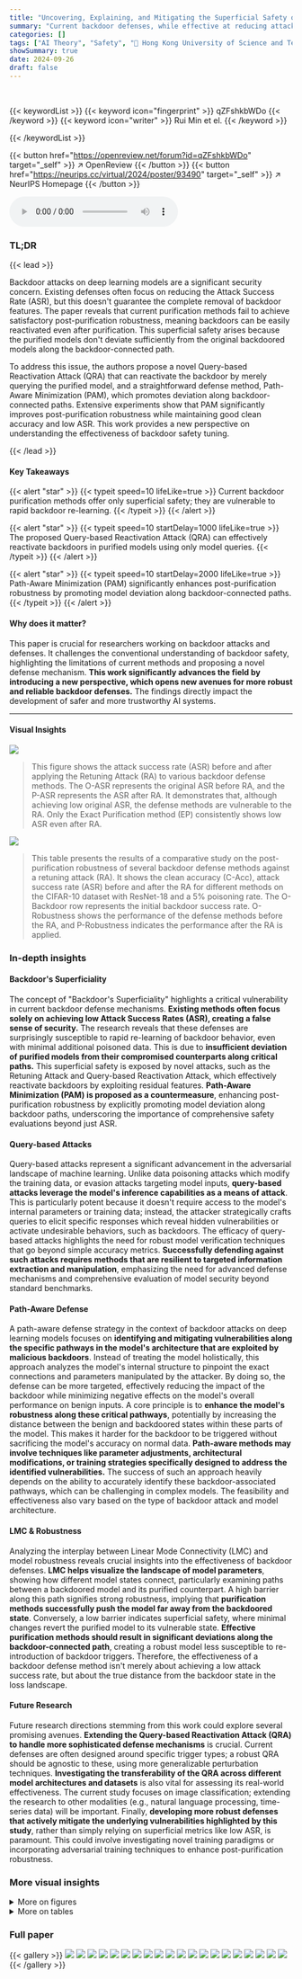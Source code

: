 ```yaml
---
title: "Uncovering, Explaining, and Mitigating the Superficial Safety of Backdoor Defense"
summary: "Current backdoor defenses, while effective at reducing attack success rates, are vulnerable to rapid re-learning. This work unveils this superficial safety, proposes a novel attack, and introduces a p..."
categories: []
tags: ["AI Theory", "Safety", "🏢 Hong Kong University of Science and Technology",]
showSummary: true
date: 2024-09-26
draft: false
---
```


<br>

{{< keywordList >}}
{{< keyword icon="fingerprint" >}} qZFshkbWDo {{< /keyword >}}
{{< keyword icon="writer" >}} Rui Min et el. {{< /keyword >}}
 
{{< /keywordList >}}

{{< button href="https://openreview.net/forum?id=qZFshkbWDo" target="_self" >}}
↗ OpenReview
{{< /button >}}
{{< button href="https://neurips.cc/virtual/2024/poster/93490" target="_self" >}}
↗ NeurIPS Homepage
{{< /button >}}


<audio controls>
    <source src="https://ai-paper-reviewer.com/qZFshkbWDo/podcast.wav" type="audio/wav">
    Your browser does not support the audio element.
</audio>


### TL;DR


{{< lead >}}

Backdoor attacks on deep learning models are a significant security concern. Existing defenses often focus on reducing the Attack Success Rate (ASR), but this doesn't guarantee the complete removal of backdoor features.  The paper reveals that current purification methods fail to achieve satisfactory post-purification robustness, meaning backdoors can be easily reactivated even after purification. This superficial safety arises because the purified models don't deviate sufficiently from the original backdoored models along the backdoor-connected path.

To address this issue, the authors propose a novel Query-based Reactivation Attack (QRA) that can reactivate the backdoor by merely querying the purified model, and a straightforward defense method, Path-Aware Minimization (PAM), which promotes deviation along backdoor-connected paths.  Extensive experiments show that PAM significantly improves post-purification robustness while maintaining good clean accuracy and low ASR.  This work provides a new perspective on understanding the effectiveness of backdoor safety tuning.

{{< /lead >}}


#### Key Takeaways

{{< alert "star" >}}
{{< typeit speed=10 lifeLike=true >}} Current backdoor purification methods offer only superficial safety; they are vulnerable to rapid backdoor re-learning. {{< /typeit >}}
{{< /alert >}}

{{< alert "star" >}}
{{< typeit speed=10 startDelay=1000 lifeLike=true >}} The proposed Query-based Reactivation Attack (QRA) can effectively reactivate backdoors in purified models using only model queries. {{< /typeit >}}
{{< /alert >}}

{{< alert "star" >}}
{{< typeit speed=10 startDelay=2000 lifeLike=true >}} Path-Aware Minimization (PAM) significantly enhances post-purification robustness by promoting model deviation along backdoor-connected paths. {{< /typeit >}}
{{< /alert >}}

#### Why does it matter?
This paper is crucial for researchers working on backdoor attacks and defenses.  It challenges the conventional understanding of backdoor safety, highlighting the limitations of current methods and proposing a novel defense mechanism.  **This work significantly advances the field by introducing a new perspective, which opens new avenues for more robust and reliable backdoor defenses.**  The findings directly impact the development of safer and more trustworthy AI systems.

------
#### Visual Insights



![](https://ai-paper-reviewer.com/qZFshkbWDo/figures_4_1.jpg)

> This figure shows the attack success rate (ASR) before and after applying the Retuning Attack (RA) to various backdoor defense methods.  The O-ASR represents the original ASR before RA, and the P-ASR represents the ASR after RA.  It demonstrates that, although achieving low original ASR, the defense methods are vulnerable to the RA.  Only the Exact Purification method (EP) consistently shows low ASR even after RA.





![](https://ai-paper-reviewer.com/qZFshkbWDo/tables_8_1.jpg)

> This table presents the results of a comparative study on the post-purification robustness of several backdoor defense methods against a retuning attack (RA).  It shows the clean accuracy (C-Acc), attack success rate (ASR) before and after the RA for different methods on the CIFAR-10 dataset with ResNet-18 and a 5% poisoning rate. The O-Backdoor row represents the initial backdoor success rate. O-Robustness shows the performance of the defense methods before the RA, and P-Robustness indicates the performance after the RA is applied.





### In-depth insights


#### Backdoor's Superficiality
The concept of "Backdoor's Superficiality" highlights a critical vulnerability in current backdoor defense mechanisms.  **Existing methods often focus solely on achieving low Attack Success Rates (ASR), creating a false sense of security.**  The research reveals that these defenses are surprisingly susceptible to rapid re-learning of backdoor behavior, even with minimal additional poisoned data. This is due to **insufficient deviation of purified models from their compromised counterparts along critical paths.**  This superficial safety is exposed by novel attacks, such as the Retuning Attack and Query-based Reactivation Attack, which effectively reactivate backdoors by exploiting residual features.  **Path-Aware Minimization (PAM) is proposed as a countermeasure**, enhancing post-purification robustness by explicitly promoting model deviation along backdoor paths, underscoring the importance of comprehensive safety evaluations beyond just ASR.

#### Query-based Attacks
Query-based attacks represent a significant advancement in the adversarial landscape of machine learning.  Unlike data poisoning attacks which modify the training data, or evasion attacks targeting model inputs, **query-based attacks leverage the model's inference capabilities as a means of attack**.  This is particularly potent because it doesn't require access to the model's internal parameters or training data; instead, the attacker strategically crafts queries to elicit specific responses which reveal hidden vulnerabilities or activate undesirable behaviors, such as backdoors. The efficacy of query-based attacks highlights the need for robust model verification techniques that go beyond simple accuracy metrics.  **Successfully defending against such attacks requires methods that are resilient to targeted information extraction and manipulation**, emphasizing the need for advanced defense mechanisms and comprehensive evaluation of model security beyond standard benchmarks.

#### Path-Aware Defense
A path-aware defense strategy in the context of backdoor attacks on deep learning models focuses on **identifying and mitigating vulnerabilities along the specific pathways in the model's architecture that are exploited by malicious backdoors**.  Instead of treating the model holistically, this approach analyzes the model's internal structure to pinpoint the exact connections and parameters manipulated by the attacker. By doing so, the defense can be more targeted, effectively reducing the impact of the backdoor while minimizing negative effects on the model's overall performance on benign inputs.  A core principle is to **enhance the model's robustness along these critical pathways**, potentially by increasing the distance between the benign and backdoored states within these parts of the model.  This makes it harder for the backdoor to be triggered without sacrificing the model's accuracy on normal data.  **Path-aware methods may involve techniques like parameter adjustments, architectural modifications, or training strategies specifically designed to address the identified vulnerabilities.** The success of such an approach heavily depends on the ability to accurately identify these backdoor-associated pathways, which can be challenging in complex models. The feasibility and effectiveness also vary based on the type of backdoor attack and model architecture.

#### LMC & Robustness
Analyzing the interplay between Linear Mode Connectivity (LMC) and model robustness reveals crucial insights into the effectiveness of backdoor defenses.  **LMC helps visualize the landscape of model parameters**, showing how different model states connect, particularly examining paths between a backdoored model and its purified counterpart.  A high barrier along this path signifies strong robustness, implying that **purification methods successfully push the model far away from the backdoored state**. Conversely, a low barrier indicates superficial safety, where minimal changes revert the purified model to its vulnerable state.  **Effective purification methods should result in significant deviations along the backdoor-connected path**, creating a robust model less susceptible to re-introduction of backdoor triggers. Therefore, the effectiveness of a backdoor defense method isn't merely about achieving a low attack success rate, but about the true distance from the backdoor state in the loss landscape.

#### Future Research
Future research directions stemming from this work could explore several promising avenues.  **Extending the Query-based Reactivation Attack (QRA) to handle more sophisticated defense mechanisms** is crucial.  Current defenses are often designed around specific trigger types; a robust QRA should be agnostic to these, using more generalizable perturbation techniques.  **Investigating the transferability of the QRA across different model architectures and datasets** is also vital for assessing its real-world effectiveness.  The current study focuses on image classification; extending the research to other modalities (e.g., natural language processing, time-series data) will be important.  Finally,  **developing more robust defenses that actively mitigate the underlying vulnerabilities highlighted by this study**, rather than simply relying on superficial metrics like low ASR, is paramount. This could involve investigating novel training paradigms or incorporating adversarial training techniques to enhance post-purification robustness.


### More visual insights

<details>
<summary>More on figures
</summary>


![](https://ai-paper-reviewer.com/qZFshkbWDo/figures_4_2.jpg)

> This figure compares the attack success rate (ASR) before and after a retuning attack (RA) on several backdoor defense methods.  It shows that while the defense methods achieve low ASR initially, a subsequent RA quickly restores backdoor functionality in most cases. Only the Exact Purification (EP) method maintains low ASR, even after the RA. This illustrates the superficial safety provided by many current backdoor defenses.


![](https://ai-paper-reviewer.com/qZFshkbWDo/figures_5_1.jpg)

> This figure shows the transferability of the Query-based Reactivation Attack (QRA).  The QRA is tested against various defense methods (ANP, BAU, SAM, FST, BTI), and for each defense, the average Post-purification Attack Success Rate (P-ASR) across different backdoor attack types (BadNet, Blended, SSBA, LC) is shown. The higher the bar, the more successful the QRA is at reactivating the backdoor despite the purification method used. This indicates that the QRA is relatively effective regardless of which defense technique was used in the first place, illustrating its transferability.


![](https://ai-paper-reviewer.com/qZFshkbWDo/figures_6_1.jpg)

> This figure shows the results of Linear Mode Connectivity (LMC) analysis. LMC is used to investigate the inherent vulnerability of current safety purification methods. The x-axis represents the interpolation ratio between the backdoored model and the purified model. The y-axis represents the backdoor error, which is calculated as 1-ASR (Attack Success Rate). The figure shows that all purified models, except for EP, exhibit significant error barriers along the backdoor-connected path. This indicates that backdoored and purified models reside in different loss basins. EP deviates purified models from the backdoored model along the backdoor-connected path, resulting in a more robust solution.


![](https://ai-paper-reviewer.com/qZFshkbWDo/figures_7_1.jpg)

> This figure shows the results of Linear Mode Connectivity (LMC) analysis on the backdoor-connected path for different backdoor purification methods.  The x-axis represents the interpolation ratio between the purified model and the backdoored model (t ∈ [0,1]). The y-axis represents the backdoor error (1 - ASR), indicating how well the model resists backdoor attacks at different stages of interpolation.  Each line corresponds to a different purification method. The figure illustrates how the various methods achieve different levels of robustness by comparing their backdoor error at various points along the interpolation path. This visualization helps explain why certain models maintain low attack success rates after purification while others are highly vulnerable to retraining.


![](https://ai-paper-reviewer.com/qZFshkbWDo/figures_9_1.jpg)

> This figure shows the ablation study of the proposed PAM defense method.  It demonstrates how the performance of PAM (measured by backdoor error, 1-ASR) changes as the path-aware step size parameter (p) varies. Four different types of backdoor attacks (BadNet, Blended, SSBA, LC) are tested, and the results are presented as plots showing the backdoor error against the interpolation ratio between the purified and backdoored models for different values of p (0.3, 0.5, 0.7, 0.9). The experiment is conducted using CIFAR-10 dataset with ResNet-18 model. The plots visualize how the choice of p affects the ability of PAM to push the purified model away from the backdoored model along the backdoor-connected path, ultimately influencing the post-purification robustness.


![](https://ai-paper-reviewer.com/qZFshkbWDo/figures_16_1.jpg)

> This figure shows the results of Linear Mode Connectivity (LMC) analysis performed to investigate the superficial safety of backdoor defenses.  The x-axis represents the interpolation ratio (t) between a backdoored model and a purified model.  The y-axis shows the backdoor error (1 - Attack Success Rate, ASR).  Each line represents a different backdoor defense method. The figure demonstrates the performance of several methods (EP, ANP, BAU, SAM, FST, BTI, and PAM) against different attacks across various settings (different datasets, model architectures, and poisoning rates).  The purpose is to show how far the purified models are from the backdoored model along the backdoor-connected path. A larger gap indicates better post-purification robustness against backdoor reactivation attacks. The findings highlight that the EP method and the proposed PAM method achieve superior post-purification robustness compared to other defense methods.


![](https://ai-paper-reviewer.com/qZFshkbWDo/figures_16_2.jpg)

> This figure shows the results of Linear Mode Connectivity (LMC) analysis to investigate the post-purification robustness of different backdoor defense methods.  The x-axis represents the interpolation ratio between the backdoored model and the purified model. The y-axis represents the backdoor error (1 - ASR), measuring how well the model resists backdoor attacks.  The figure shows that the Exact Purification (EP) method achieves high backdoor error (low ASR) across a wide range of interpolation ratios, indicating significantly improved robustness compared to other methods which show significantly lower backdoor errors at lower interpolation ratios, suggesting vulnerability to re-activation.


![](https://ai-paper-reviewer.com/qZFshkbWDo/figures_17_1.jpg)

> This figure shows the results of Linear Mode Connectivity (LMC) analysis performed to investigate the post-purification robustness of different backdoor defense methods.  The x-axis represents the interpolation ratio between the backdoored model and the purified model. The y-axis shows the backdoor error (1 - Attack Success Rate or ASR), indicating the model's resilience to backdoor attacks.  Each line represents a different purification method.  The figure demonstrates how far the purified models deviate from the backdoored model along the backdoor-connected path and how that relates to the model's post-purification robustness.


![](https://ai-paper-reviewer.com/qZFshkbWDo/figures_17_2.jpg)

> This figure shows the results of Linear Mode Connectivity (LMC) analysis between backdoored and purified models.  The x-axis represents the interpolation ratio (t) between the backdoored model (t=0) and purified model (t=1) parameters. The y-axis shows the backdoor error (1 - Attack Success Rate, ASR).  Each line represents a different backdoor purification method (EP, ANP, BAU, SAM, FST, BTI, and PAM). The plots show the backdoor error along the path connecting the backdoored and purified models in the loss landscape.  A high error indicates a significant barrier between the backdoored and purified models along this path, suggesting improved robustness to backdoor reactivation.


![](https://ai-paper-reviewer.com/qZFshkbWDo/figures_18_1.jpg)

> This figure shows the results of the Linear Mode Connectivity (LMC) analysis performed to investigate the post-purification robustness of different backdoor defense methods. The x-axis represents the interpolation ratio between the purified and backdoored model parameters, and the y-axis represents the backdoor error (1-ASR), which is 1 minus the attack success rate.  The plot shows how different defense methods deviate from the backdoored model along the backdoor-connected path.  A larger deviation suggests greater post-purification robustness, indicating the purified model is less likely to revert to its backdoored behavior after further fine-tuning with poisoned samples. The figure shows multiple curves for each defense method, representing various attack settings such as different datasets, models, and poisoning rates.


![](https://ai-paper-reviewer.com/qZFshkbWDo/figures_19_1.jpg)

> This figure shows the results of Linear Mode Connectivity (LMC) analysis. LMC is used to investigate how far the purified models deviate from the backdoored model along the backdoor-connected path. The x-axis represents the interpolation ratio between purified and backdoored models, while the y-axis shows the backdoor error (1 - ASR).  The figure demonstrates that models purified by EP consistently maintain high backdoor error, indicating a significant distance from the backdoored model. In contrast, other purification methods show less robustness against retuning attacks, implying a closer proximity to the backdoored model along the backdoor-connected path. This suggests that the effectiveness of existing defense methods stems from the superficial safety, rather than completely eliminating backdoor features.


![](https://ai-paper-reviewer.com/qZFshkbWDo/figures_19_2.jpg)

> This figure shows the Linear Mode Connectivity (LMC) analysis results. The x-axis represents the interpolation ratio between the backdoored and purified models, and the y-axis represents the backdoor error (1 - ASR).  The figure demonstrates how different backdoor purification methods perform along the backdoor-connected path.  It highlights the significant difference in robustness between the Exact Purification (EP) method and other methods, showcasing EP's superior ability to create a larger distance from the backdoored model along this critical path.


![](https://ai-paper-reviewer.com/qZFshkbWDo/figures_19_3.jpg)

> This figure shows the results of Linear Mode Connectivity (LMC) analysis on the backdoor-connected paths between purified and backdoored models. The x-axis represents the interpolation ratio (t) between the purified model and the backdoored model. The y-axis represents the backdoor error (1-ASR), which is 1 minus the attack success rate. Each line represents a different purification method. The figure illustrates that the EP model maintains a high backdoor error along the entire path, indicating a robust solution that deviates from the backdoored model along the backdoor-connected path. In contrast, other purification methods show a significant decrease in backdoor error along the path, indicating a non-robust solution that is still relatively close to the backdoored model.


![](https://ai-paper-reviewer.com/qZFshkbWDo/figures_19_4.jpg)

> This figure compares the performance of different backdoor defense methods (EP, ANP, BAU, SAM, FST, BTI) before and after applying a Retraining Attack (RA).  The original Attack Success Rate (O-ASR) and the post-retraining Attack Success Rate (P-ASR) are shown for various datasets (CIFAR-10, CIFAR-100, TinyImageNet), models (ResNet-18, ResNet-50, DenseNet-161), and poisoning rates (5%, 10%). It demonstrates that while the methods initially achieve a low ASR, they quickly regain backdoor functionality upon retuning, except for the Exact Purification (EP) method.


![](https://ai-paper-reviewer.com/qZFshkbWDo/figures_19_5.jpg)

> This figure shows the attack success rate (ASR) before and after applying a retuning attack (RA) on different backdoor defense methods.  The O-ASR represents the original ASR of the purified models after applying the purification methods. The P-ASR represents the ASR of the purified models *after* they have been retuned using a small number of poisoned samples. The figure demonstrates that while many purification methods initially achieve low ASRs, they are vulnerable to the RA, quickly regaining high ASRs after retuning, highlighting the superficial safety of these methods.  The exception is the Exact Purification (EP) method, which maintains a low ASR even after the retuning attack.


</details>




<details>
<summary>More on tables
</summary>


![](https://ai-paper-reviewer.com/qZFshkbWDo/tables_8_2.jpg)
> This table shows the post-purification robustness performance of the proposed Path-Aware Minimization (PAM) defense method against the retuning attack (RA) on two datasets: CIFAR-100 and Tiny-ImageNet.  It compares PAM's performance to the Exact Purification (EP) method, which serves as an upper bound for robustness.  The results are broken down by attack type (BadNet, Blended, SSBA) and metric (clean accuracy, attack success rate before and after RA). The LC attack is omitted due to inconsistent backdoor implantation success. Note that all metrics are percentages.

![](https://ai-paper-reviewer.com/qZFshkbWDo/tables_15_1.jpg)
> This table presents a comparison of different defense methods against backdoor attacks on the CIFAR-10 dataset using ResNet-18.  It shows the original attack success rate (O-Backdoor), the success rate after purification (O-Robustness), and the success rate after a retuning attack (P-Robustness) for each method.  The results are categorized by attack type (BadNet, Blended, SSBA, LC) and defense method (Clean, EP, ANP, BAU, SAM, FST, BTI, PAM).  It highlights the effectiveness of the proposed PAM method in maintaining low attack success rates even after the retuning attack.

![](https://ai-paper-reviewer.com/qZFshkbWDo/tables_16_1.jpg)
> This table presents the results of a post-purification robustness evaluation on CIFAR-10 using ResNet-18 with a 5% poisoning rate.  It compares various defense methods (EP, ANP, BAU, SAM, FST, BTI, and PAM) against four different backdoor attacks (BadNet, Blended, SSBA, and LC). The table shows the original attack success rate (O-Backdoor), the success rate after purification (O-Robustness), and the success rate after the retuning attack (P-Robustness).  The metrics are provided as percentages.  The goal is to analyze how well different defense methods prevent backdoor reactivation after initial purification.

![](https://ai-paper-reviewer.com/qZFshkbWDo/tables_17_1.jpg)
> This table presents the results of evaluating the post-purification robustness of different defense methods against the Retuning Attack (RA).  It shows the clean accuracy (C-Acc) and attack success rate (ASR) before (O-Robustness) and after (P-Robustness) applying the RA on CIFAR-10 with ResNet-18 using a 5% poisoning rate. The table compares the performance of various methods, including EP, ANP, BAU, SAM, FST, BTI, and the proposed PAM.

![](https://ai-paper-reviewer.com/qZFshkbWDo/tables_18_1.jpg)
> This table presents the results of the post-purification robustness evaluation on CIFAR-10 using ResNet-18 with a poisoning rate of 5%. It compares different defense methods' performance (O-Robustness) against backdoor attacks, and their robustness after applying a retuning attack (P-Robustness). The metrics used are Clean Accuracy (C-Acc) and Attack Success Rate (ASR).

![](https://ai-paper-reviewer.com/qZFshkbWDo/tables_20_1.jpg)
> This table presents the results of evaluating the post-purification robustness of different backdoor defense methods against the Retuning Attack (RA).  It shows the clean accuracy (C-Acc), attack success rate (ASR) before purification (O-Backdoor), after purification (O-Robustness), and after the RA is applied (P-Robustness). The results are shown for four different backdoor attacks (BadNet, Blended, SSBA, LC) and several defense methods (Clean, EP, ANP, BAU, SAM, FST, BTI, PAM).  The table helps to understand how well the different defense methods eliminate backdoor features and resist reactivation of the backdoor after purification.

![](https://ai-paper-reviewer.com/qZFshkbWDo/tables_20_2.jpg)
> This table presents the results of a comparative analysis of different backdoor defense methods. It shows the original attack success rate (O-Backdoor), the success rate after purification (O-Robustness), and the success rate after a retuning attack (P-Robustness). The analysis is performed on the CIFAR-10 dataset using ResNet-18 architecture and a 5% poisoning rate. The methods compared include EP, ANP, BAU, SAM, FST, BTI, and the proposed PAM method.

![](https://ai-paper-reviewer.com/qZFshkbWDo/tables_21_1.jpg)
> This table presents the results of evaluating the post-purification robustness of different backdoor defense methods against the Retuning Attack (RA).  It shows the clean accuracy (C-Acc), attack success rate (ASR) before (O-Robustness) and after (P-Robustness) applying the RA for different methods: EP, ANP, BAU, SAM, FST, BTI and PAM.  The comparison highlights the effectiveness of PAM in maintaining robustness after the RA.

![](https://ai-paper-reviewer.com/qZFshkbWDo/tables_21_2.jpg)
> This table presents the results of experiments evaluating the performance of the Path-Aware Minimization (PAM) defense method with different values of hyperparameter 'p' against the Blended backdoor attack.  The O-Robustness column shows the attack success rate (ASR) after the initial purification with PAM, while the P-Robustness column shows the ASR after a retuning attack (RA). This demonstrates the impact of 'p' on the post-purification robustness of the model.

![](https://ai-paper-reviewer.com/qZFshkbWDo/tables_21_3.jpg)
> This table presents the results of the Path-Aware Minimization (PAM) defense method against the Retuning Attack (RA) on the CIFAR-10 dataset.  It compares the original backdoor attack success rate (O-Backdoor), the purification performance of PAM (O-Robustness), and the post-purification robustness of PAM after RA (P-Robustness).  The metrics used are Clean Accuracy (C-Acc) and Attack Success Rate (ASR), providing a comprehensive view of PAM's effectiveness in mitigating superficial safety issues in backdoor defense.

</details>




### Full paper

{{< gallery >}}
<img src="https://ai-paper-reviewer.com/qZFshkbWDo/1.png" class="grid-w50 md:grid-w33 xl:grid-w25" />
<img src="https://ai-paper-reviewer.com/qZFshkbWDo/2.png" class="grid-w50 md:grid-w33 xl:grid-w25" />
<img src="https://ai-paper-reviewer.com/qZFshkbWDo/3.png" class="grid-w50 md:grid-w33 xl:grid-w25" />
<img src="https://ai-paper-reviewer.com/qZFshkbWDo/4.png" class="grid-w50 md:grid-w33 xl:grid-w25" />
<img src="https://ai-paper-reviewer.com/qZFshkbWDo/5.png" class="grid-w50 md:grid-w33 xl:grid-w25" />
<img src="https://ai-paper-reviewer.com/qZFshkbWDo/6.png" class="grid-w50 md:grid-w33 xl:grid-w25" />
<img src="https://ai-paper-reviewer.com/qZFshkbWDo/7.png" class="grid-w50 md:grid-w33 xl:grid-w25" />
<img src="https://ai-paper-reviewer.com/qZFshkbWDo/8.png" class="grid-w50 md:grid-w33 xl:grid-w25" />
<img src="https://ai-paper-reviewer.com/qZFshkbWDo/9.png" class="grid-w50 md:grid-w33 xl:grid-w25" />
<img src="https://ai-paper-reviewer.com/qZFshkbWDo/10.png" class="grid-w50 md:grid-w33 xl:grid-w25" />
<img src="https://ai-paper-reviewer.com/qZFshkbWDo/11.png" class="grid-w50 md:grid-w33 xl:grid-w25" />
<img src="https://ai-paper-reviewer.com/qZFshkbWDo/12.png" class="grid-w50 md:grid-w33 xl:grid-w25" />
<img src="https://ai-paper-reviewer.com/qZFshkbWDo/13.png" class="grid-w50 md:grid-w33 xl:grid-w25" />
<img src="https://ai-paper-reviewer.com/qZFshkbWDo/14.png" class="grid-w50 md:grid-w33 xl:grid-w25" />
<img src="https://ai-paper-reviewer.com/qZFshkbWDo/15.png" class="grid-w50 md:grid-w33 xl:grid-w25" />
<img src="https://ai-paper-reviewer.com/qZFshkbWDo/16.png" class="grid-w50 md:grid-w33 xl:grid-w25" />
<img src="https://ai-paper-reviewer.com/qZFshkbWDo/17.png" class="grid-w50 md:grid-w33 xl:grid-w25" />
<img src="https://ai-paper-reviewer.com/qZFshkbWDo/18.png" class="grid-w50 md:grid-w33 xl:grid-w25" />
<img src="https://ai-paper-reviewer.com/qZFshkbWDo/19.png" class="grid-w50 md:grid-w33 xl:grid-w25" />
<img src="https://ai-paper-reviewer.com/qZFshkbWDo/20.png" class="grid-w50 md:grid-w33 xl:grid-w25" />
{{< /gallery >}}